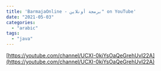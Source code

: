 ```yaml
---
title: 'BarmajaOnline - برمجة أونلاين" on YouTube'
date: "2021-05-03"
categories:
  - "arabic"
tags:
  - "java"
---
```


[https://youtube.com/channel/UCXI-0kiYsOaQeGrehUvI22A](https://youtube.com/channel/UCXI-0kiYsOaQeGrehUvI22A)
